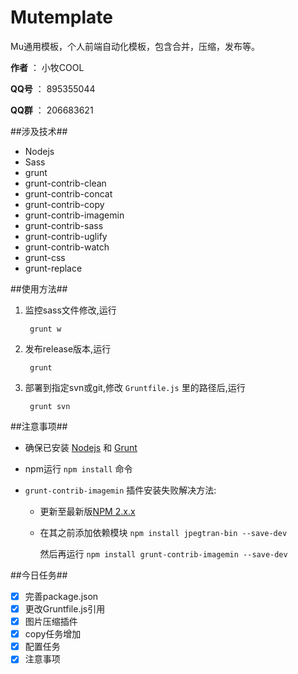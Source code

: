 Mutemplate
=====

Mu通用模板，个人前端自动化模板，包含合并，压缩，发布等。

**作者** ： 小牧COOL

**QQ号** ： 895355044

**QQ群** ： 206683621

##涉及技术##

- Nodejs
- Sass
- grunt
- grunt-contrib-clean
- grunt-contrib-concat
- grunt-contrib-copy
- grunt-contrib-imagemin
- grunt-contrib-sass
- grunt-contrib-uglify
- grunt-contrib-watch
- grunt-css
- grunt-replace

##使用方法##

1. 监控sass文件修改,运行

        grunt w

2. 发布release版本,运行

        grunt

3. 部署到指定svn或git,修改 `Gruntfile.js` 里的路径后,运行

        grunt svn


##注意事项##

- 确保已安装 [Nodejs](https://github.com/bingblue/group/wiki/1.-%E7%AC%AC%E4%B8%80%E7%AB%A0%EF%BC%9A%E6%90%AD%E5%BB%BA%E7%8E%AF%E5%A2%83#%E5%AE%89%E8%A3%85-nodejs) 和 [Grunt](https://github.com/bingblue/group/wiki/3.-%E7%AC%AC%E4%B8%89%E7%AB%A0%EF%BC%9A%E5%85%B6%E4%BB%96%E6%8A%80%E6%9C%AF%E4%BB%8B%E7%BB%8D#grunt)

- npm运行 `npm install` 命令

- `grunt-contrib-imagemin` 插件安装失败解决方法:

    - 更新至最新版[NPM 2.x.x](https://github.com/npm/npm)

    - 在其之前添加依赖模块 `npm install jpegtran-bin --save-dev`

      然后再运行 `npm install grunt-contrib-imagemin --save-dev`

##今日任务##

- [X] 完善package.json
- [X] 更改Gruntfile.js引用
- [X] 图片压缩插件
- [X] copy任务增加
- [X] 配置任务
- [X] 注意事项